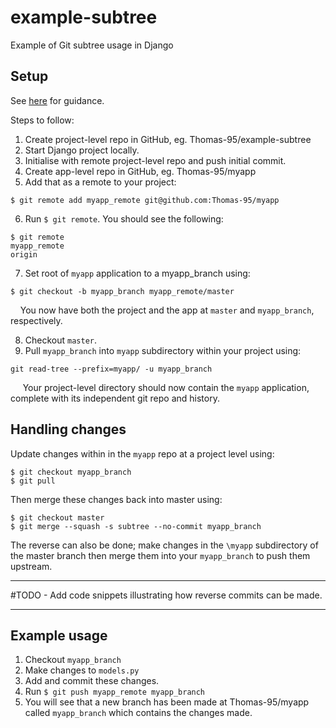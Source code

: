 # example-subtree
Example of Git subtree usage in Django

## Setup

See [here](https://git-scm.com/book/en/v1/Git-Tools-Subtree-Merging) for guidance.

Steps to follow:

1. Create project-level repo in GitHub, eg. Thomas-95/example-subtree
2. Start Django project locally. 
3. Initialise with remote project-level repo and push initial commit.
4. Create app-level repo in GitHub, eg. Thomas-95/myapp
5. Add that as a remote to your project:

```
$ git remote add myapp_remote git@github.com:Thomas-95/myapp
```

6. Run `$ git remote`. You should see the following:

```
$ git remote
myapp_remote
origin
```

7. Set root of `myapp` application to a myapp_branch using:

```
$ git checkout -b myapp_branch myapp_remote/master
```

&nbsp;&nbsp;&nbsp;&nbsp;You now have both the project and the app at `master` and `myapp_branch`, respectively.

8. Checkout `master`.
9. Pull `myapp_branch` into `myapp` subdirectory within your project using:

```
git read-tree --prefix=myapp/ -u myapp_branch
```

&nbsp;&nbsp;&nbsp;&nbsp; Your project-level directory should now contain the `myapp` application, complete with its independent git repo and history.

## Handling changes

Update changes within in the `myapp` repo at a project level using:

```
$ git checkout myapp_branch
$ git pull
```

Then merge these changes back into master using:

```
$ git checkout master
$ git merge --squash -s subtree --no-commit myapp_branch
```

The reverse can also be done; make changes in the `\myapp` subdirectory of the master branch then merge them into your `myapp_branch` to push them upstream.

___

#TODO - Add code snippets illustrating how reverse commits can be made.

___


## Example usage

1. Checkout `myapp_branch`
2. Make changes to `models.py`
3. Add and commit these changes.
4. Run `$ git push myapp_remote myapp_branch`
5. You will see that a new branch has been made at Thomas-95/myapp called `myapp_branch` which contains the changes made.

